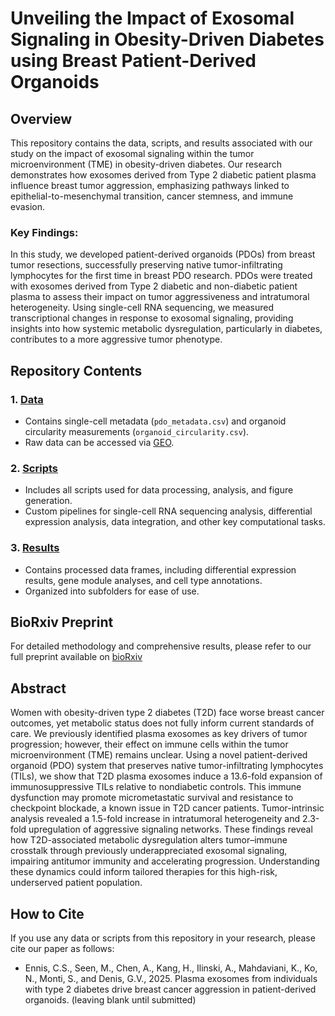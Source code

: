 # Unveiling the Impact of Exosomal Signaling in Obesity-Driven Diabetes using Breast Patient-Derived Organoids

## Overview

This repository contains the data, scripts, and results associated with our study on the impact of exosomal signaling within the tumor microenvironment (TME) in obesity-driven diabetes. Our research demonstrates how exosomes derived from Type 2 diabetic patient plasma influence breast tumor aggression, emphasizing pathways linked to epithelial-to-mesenchymal transition, cancer stemness, and immune evasion.

### Key Findings:
In this study, we developed patient-derived organoids (PDOs) from breast tumor resections, successfully preserving native tumor-infiltrating lymphocytes for the first time in breast PDO research. PDOs were treated with exosomes derived from Type 2 diabetic and non-diabetic patient plasma to assess their impact on tumor aggressiveness and intratumoral heterogeneity. Using single-cell RNA sequencing, we measured transcriptional changes in response to exosomal signaling, providing insights into how systemic metabolic dysregulation, particularly in diabetes, contributes to a more aggressive tumor phenotype.

## Repository Contents

### 1. [Data](data)
   - Contains single-cell metadata (`pdo_metadata.csv`) and organoid circularity measurements (`organoid_circularity.csv`).
   - Raw data can be accessed via [GEO](https://www.ncbi.nlm.nih.gov/geo/query/acc.cgi?acc=GSE302054).

### 2. [Scripts](scripts)
   - Includes all scripts used for data processing, analysis, and figure generation.
   - Custom pipelines for single-cell RNA sequencing analysis, differential expression analysis, data integration, and other key computational tasks.

### 3. [Results](results)
   - Contains processed data frames, including differential expression results, gene module analyses, and cell type annotations.
   - Organized into subfolders for ease of use.

## BioRxiv Preprint

For detailed methodology and comprehensive results, please refer to our full preprint available on [bioRxiv](https://www.biorxiv.org/content/10.1101/2024.09.13.612950v1.abstract)

## Abstract

Women with obesity-driven type 2 diabetes (T2D) face worse breast cancer outcomes, yet metabolic status does not fully inform current standards of care. We previously identified plasma exosomes as key drivers of tumor progression; however, their effect on immune cells within the tumor microenvironment (TME) remains unclear. Using a novel patient-derived organoid (PDO) system that preserves native tumor-infiltrating lymphocytes (TILs), we show that T2D plasma exosomes induce a 13.6-fold expansion of immunosuppressive TILs relative to nondiabetic controls. This immune dysfunction may promote micrometastatic survival and resistance to checkpoint blockade, a known issue in T2D cancer patients. Tumor-intrinsic analysis revealed a 1.5-fold increase in intratumoral heterogeneity and 2.3-fold upregulation of aggressive signaling networks. These findings reveal how T2D-associated metabolic dysregulation alters tumor–immune crosstalk through previously underappreciated exosomal signaling, impairing antitumor immunity and accelerating progression. Understanding these dynamics could inform tailored therapies for this high-risk, underserved patient population.

## How to Cite

If you use any data or scripts from this repository in your research, please cite our paper as follows:
- Ennis, C.S., Seen, M., Chen, A., Kang, H., Ilinski, A., Mahdaviani, K., Ko, N., Monti, S., and Denis, G.V., 2025. Plasma exosomes from individuals with type 2 diabetes drive breast cancer aggression in patient-derived organoids. (leaving blank until submitted)
